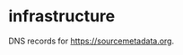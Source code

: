 [//]: <> (
SPDX-Copyright: ©  Basil Peace
SPDX-License-Identifier: FSFAP
)

infrastructure
==============

DNS records for https://sourcemetadata.org.
